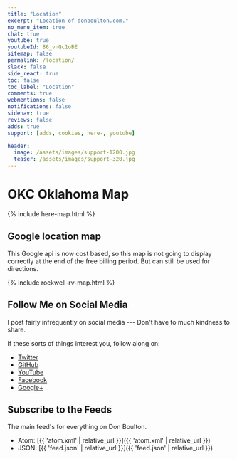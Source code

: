 ```yaml
---
title: "Location"
excerpt: "Location of donboulton.com."
no_menu_item: true
chat: true
youtube: true
youtubeId: 86_vnQc1oBE
sitemap: false
permalink: /location/
slack: false
side_react: true
toc: false
toc_label: "Location"
comments: true
webmentions: false
notifications: false
sidenav: true
reviews: false
adds: true
support: [adds, cookies, here-, youtube]

header:
  image: /assets/images/support-1200.jpg
  teaser: /assets/images/support-320.jpg
---
```


# OKC Oklahoma Map

{% include here-map.html %}

## Google location map

This Google api is now cost based, so this map is not going to display correctly at the end of the free billing period. But can still be used for directions.

{% include rockwell-rv-map.html %}

## Follow Me on Social Media

I post fairly infrequently on social media --- Don't have to much kindness to share.

If these sorts of things interest you, follow along on:

- [Twitter](https://twitter.com/donboulton)
- [GitHub](https://github.com/donaldboulton)
- [YouTube](https://www.youtube.com/channel/UCHED4RFSxXXNGDDvWpgzHXg)
- [Facebook](https://www.facebook.com/donboulton)
- [Google+](https://plus.google.com/+DonaldBoulton)

## Subscribe to the Feeds

The main feed's for everything on Don Boulton.

- Atom: [{{ 'atom.xml' | relative_url }}]({{ 'atom.xml' | relative_url }})
- JSON: [{{ 'feed.json' | relative_url }}]({{ 'feed.json' | relative_url }})
